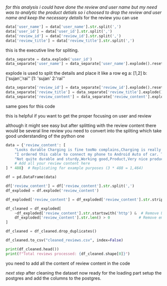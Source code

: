*for this analysis i could have done the review and user name but my need was to analytic the product detials so i choosed to drop the review and user name and keep the necessary details*
for the review you can use 
```python
data['user_name'] = data['user_name'].str.split(',')
data['user_id'] = data['user_id'].str.split(',')
data['review_id'] = data['review_id'].str.split(',')
data['review_title'] = data['review_title'].str.split(',')
```
this is the executive line for spliting.

```python
data_separate = data.explode('user_id')
data_separate['user_name'] = data_separate['user_name'].explode().reset_index(drop= True)
```
explode is used to split the details and place it like a row eg
a: [1,2]
b:['sujan','rai''
[1: 'sujan' 2:'rai''

```python
data_separate['review_id'] = data_separate['review_id'].explode().reset_index(drop=True)
data_separate['review_title'] = data_separate['review_title'].explode().reset_index(drop=True)
data_separate['review_content'] = data_separate['review_content'].explode().reset_index(drop=True)
```
same goes for this code

this is helpful if you want to get the proper focusing on user and review 

although it might see easy but after splitting with the review content there would be several line review you need to convert into the spliting which take good understanding of the python one 
```python
data = {'review_content': [
    "Looks durable Charging is fine tooNo complains,Charging is really fast, good product.,Value for money",
    "I ordered this cable to connect my phone to Android Auto of car. The cable is really strong and ...",
    "Not quite durable and sturdy,Working good,Product,Very nice product,Working well,It's a really nice product"
    # Add all your review content here
] * 488}  # Replicating for example purposes (3 * 488 = 1,464)

df = pd.DataFrame(data)

df['review_content'] = df['review_content'].str.split(',')
df_exploded = df.explode('review_content')

df_exploded['review_content'] = df_exploded['review_content'].str.strip()

df_cleaned = df_exploded[
    ~df_exploded['review_content'].str.startswith('http') &  # Remove URLs
    df_exploded['review_content'].str.len() > 0             # Remove empty strings
]

df_cleaned = df_cleaned.drop_duplicates()

df_cleaned.to_csv("cleaned_reviews.csv", index=False)

print(df_cleaned.head())
print(f"Total reviews processed: {df_cleaned.shape[0]}")
```
 you need to add all the content of review content in the code

*next step*
after cleaning the dataset now ready for the loading part setup the postgres and add the columns to the postgres.
